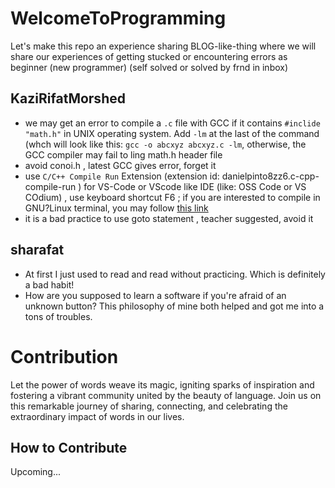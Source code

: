 # WelcomeToProgramming
Let's make this repo an experience sharing BLOG-like-thing where we will share our experiences of getting stucked or encountering errors as beginner (new programmer) (self solved or solved by frnd in inbox)


## KaziRifatMorshed
- we may get an error to compile a `.c` file with GCC if it contains `#inclide "math.h"` in UNIX operating system. Add `-lm` at the last of the command (whch will look like this: `gcc -o abcxyz abcxyz.c -lm`, otherwise, the GCC compiler may fail to ling math.h header file
- avoid conoi.h , latest GCC gives error, forget it 
- use `C/C++ Compile Run` Extension (extension id: danielpinto8zz6.c-cpp-compile-run ) for VS-Code or VScode like IDE (like: OSS Code or VS COdium) , use keyboard shortcut F6 ; if you are interested to compile in GNU?Linux terminal, you may follow [this link](https://cseweb.ucsd.edu/classes/fa09/cse141/tutorial_gcc_gdb.html) 
- it is a bad practice to use goto statement , teacher suggested, avoid it

## sharafat
- At first I just used to read and read without practicing. Which is definitely a bad habit!
- How are you supposed to learn a software if you're afraid of an unknown button? This philosophy of mine both helped and got me into a tons of troubles.

# Contribution

Let the power of words weave its magic, igniting sparks of inspiration and fostering a vibrant community united by the beauty of language. Join us on this remarkable journey of sharing, connecting, and celebrating the extraordinary impact of words in our lives.

## How to Contribute
Upcoming...
